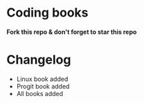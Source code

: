# Coding books
**Fork this repo & don't forget to star this repo**
# Changelog
- Linux book added
- Progit book added
- All books added

